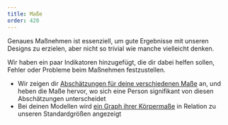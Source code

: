 ```yaml
---
title: Maße
order: 420
---
```


Genaues Maßnehmen ist essenziell, um gute Ergebnisse mit unseren Designs zu erzielen, aber nicht so trivial wie manche vielleicht denken.

Wir haben ein paar Indikatoren hinzugefügt, die dir dabei helfen sollen, Fehler oder Probleme beim Maßnehmen festzustellen.

- Wir zeigen dir [Abschätzungen für deine verschiedenen Maße][1] an, und heben die Maße hervor, wo sich eine Person signifikant von diesen Abschätzungen unterscheidet
- Bei deinen Modellen wird [ein Graph ihrer Körpermaße][2] in Relation zu unseren Standardgrößen angezeigt

[1]: /docs/guide/measurements/estimates/

[2]: /docs/guide/measurements/graph/
